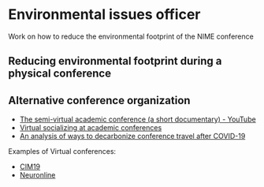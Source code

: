 # Environmental issues officer

Work on how to reduce the environmental footprint of the NIME conference


## Reducing environmental footprint during a physical conference



## Alternative conference organization

- [The semi-virtual academic conference (a short documentary) - YouTube](https://www.youtube.com/watch?v=TPtDHidVyZE)
- [Virtual socializing at academic conferences](http://www.parncutt.org/virtualsocializing.html)
- [An analysis of ways to decarbonize conference travel after COVID-19](https://www.nature.com/articles/d41586-020-02057-2?s=09)


Examples of Virtual conferences:

- [CIM19](https://sites.google.com/view/cim19/home)
- [Neuronline](https://neuronline.sfn.org/Articles/Scientific-Research/2019/Machine-Learning-in-Neuroscience-Fundamentals-and-Possibilities) 
